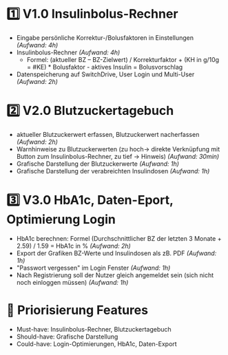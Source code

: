 # 1️⃣ V1.0 Insulinbolus-Rechner
- Eingabe persönliche Korrektur-/Bolusfaktoren in Einstellungen *(Aufwand: 4h)*
- Insulinbolus-Rechner *(Aufwand: 4h)*
    - Formel: (aktueller BZ – BZ-Zielwert) / Korrekturfaktor + (KH in g/10g = #KE) * Bolusfaktor - aktives Insulin = Bolusvorschlag
- Datenspeicherung auf SwitchDrive, User Login und Multi-User *(Aufwand: 2h)*

# 2️⃣ V2.0 Blutzuckertagebuch
- aktueller Blutzuckerwert erfassen, Blutzuckerwert nacherfassen *(Aufwand: 2h)*
- Warnhinweise zu Blutzuckerwerten (zu hoch-> direkte Verknüpfung mit Button zum Insulinbolus-Rechner, zu tief -> Hinweis) *(Aufwand: 30min)*
- Grafische Darstellung der Blutzuckerwerte *(Aufwand: 1h)*
- Grafische Darstellung der verabreichten Insulindosen *(Aufwand: 1h)*

# 3️⃣ V3.0 HbA1c, Daten-Eport, Optimierung Login
- HbA1c berechnen: Formel (Durchschnittlicher BZ der letzten 3 Monate + 2.59) / 1.59 = HbA1c in % *(Aufwand: 2h)*
- Export der Grafiken BZ-Werte und Insulindosen als zB. PDF *(Aufwand: 1h)*
- "Passwort vergessen" im Login Fenster *(Aufwand: 1h)*
- Nach Registrierung soll der Nutzer gleich angemeldet sein (sich nicht noch einloggen müssen) *(Aufwand: 1h)*

# 🔢 Priorisierung Features
- Must-have: Insulinbolus-Rechner, Blutzuckertagebuch
- Should-have: Grafische Darstellung
- Could-have: Login-Optimierungen, HbA1c, Daten-Export

